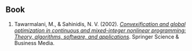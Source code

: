 <section id="books">

## Book

1.  Tawarmalani, M., & Sahinidis, N. V. (2002). *[Convexification and
    global optimization in continuous and mixed-integer nonlinear
    programming: Theory, algorithms, software, and
    applications](https://doi.org/10.1007/978-1-4757-3532-1)*. Springer
    Science & Business Media.

</section>
